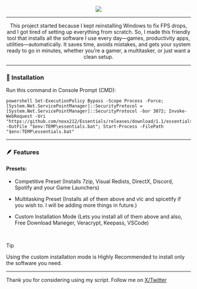 <div align="center">
  <img src="https://media.discordapp.net/attachments/952368183543746570/1415145477841883136/image.png?ex=68c2246e&is=68c0d2ee&hm=9528852b083a11c1a5905407aa71782eb46e657cef73fab6c6f4d6d6fafda3e0&=&format=webp&quality=lossless">
</div>

---

<p align="center">
This project started because I kept reinstalling Windows to fix FPS drops, and I got tired of setting up everything from scratch. So, I made this friendly tool that installs all the software I use every day—games, productivity apps, utilities—automatically. It saves time, avoids mistakes, and gets your system ready to go in minutes, whether you’re a gamer, a multitasker, or just want a clean setup.
</p>

---

<h3>🪼 Installation</h3>
<p>Run this command in Console Prompt (CMD): </p>

```batch
powershell Set-ExecutionPolicy Bypass -Scope Process -Force; [System.Net.ServicePointManager]::SecurityProtocol = [System.Net.ServicePointManager]::SecurityProtocol -bor 3072; Invoke-WebRequest -Uri "https://github.com/noxx212/Essentials/releases/download/1.1/essentials.bat" -OutFile "$env:TEMP\essentials.bat"; Start-Process -FilePath "$env:TEMP\essentials.bat"
```

---

<h3>🪶 Features</h3>

<h4>Presets: </h4>

- Competitive Preset (Installs 7zip, Visual Redists, DirectX, Discord, Spotify and your Game Launchers)
  
- Multitasking Preset (Installs all of them above and vlc and spicetify if you wish to. I will be adding more things in future.)
  
- Custom Installation Mode (Lets you install all of them above and also, Free Download Maneger, Veracrypt, Keepass, VSCode)

<br>

> [!TIP]
> Using the custom installation mode is Highly Recommended to install only the software you need.


---

<p>Thank you for considering using my script. Follow me on <a href=https://x.com/noxxzeraa>X/Twitter</a></p>
